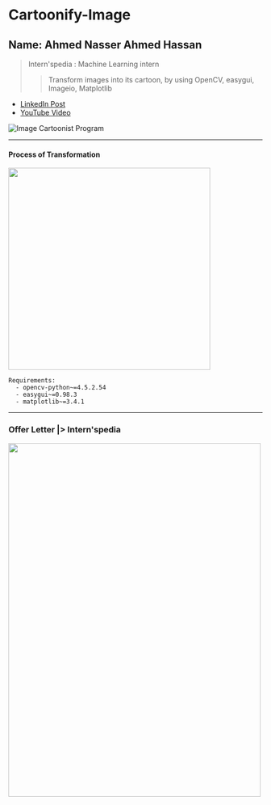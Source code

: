 # Cartoonify-Image

## Name: Ahmed Nasser Ahmed Hassan

> Intern'spedia : Machine Learning intern
>> Transform images into its cartoon, by using OpenCV, easygui, Imageio, Matplotlib

- <a href="#">LinkedIn Post</a>
- <a href="#">YouTube Video</a>

![Image Cartoonist Program](https://user-images.githubusercontent.com/60184582/186204136-de45bd30-3954-4b7d-9f9a-06587c1c3f92.png)

---

#### Process of Transformation
<img src="https://user-images.githubusercontent.com/60184582/186198511-d788e08c-03cc-411a-9958-e314716cd335.png" width="400" height="400"/>


    Requirements:
      - opencv-python~=4.5.2.54
      - easygui~=0.98.3
      - matplotlib~=3.4.1

---

### Offer Letter |> Intern'spedia
<a href="https://drive.google.com/file/d/14JPbsO1XyqjmVwLfab315q4z6yOr8WIV/view?usp=sharing"><img src="https://user-images.githubusercontent.com/60184582/186191187-f37e5678-9148-42f1-958d-1b5f28c58326.png" width="500" height="700"/></a>
